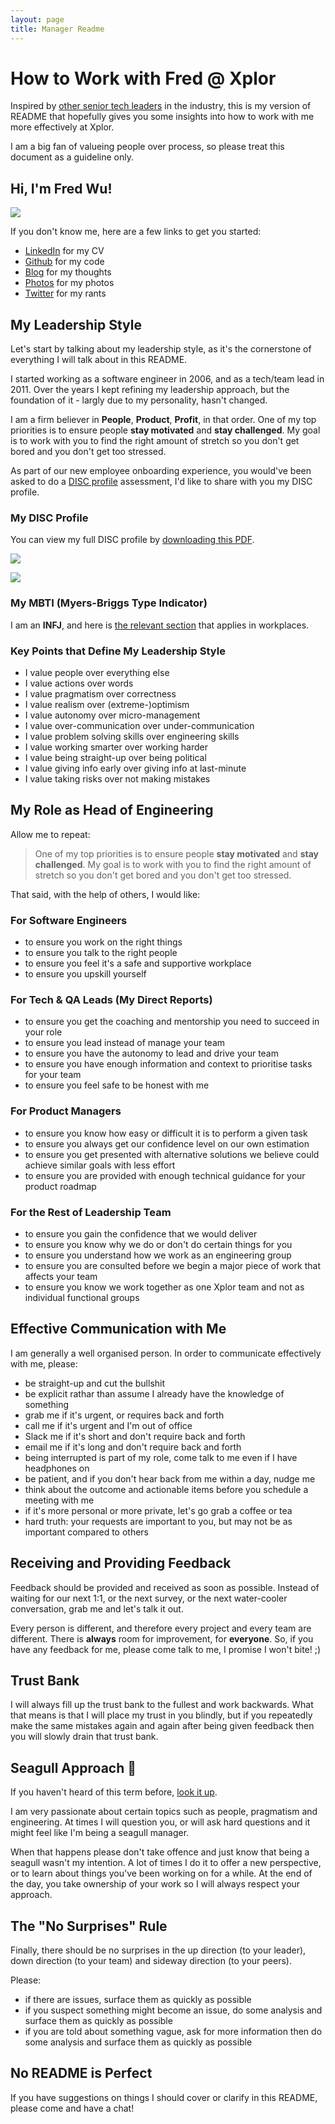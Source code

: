 ```yaml
---
layout: page
title: Manager Readme
---
```


# How to Work with Fred @ Xplor

Inspired by [other senior tech leaders](https://hackernoon.com/12-manager-readmes-from-silicon-valleys-top-tech-companies-26588a660afe) in the industry, this is my version of README that hopefully gives you some insights into how to work with me more effectively at Xplor.

I am a big fan of valueing people over process, so please treat this document as a guideline only.

## Hi, I'm Fred Wu!

![](assets/profile.jpg)

If you don't know me, here are a few links to get you started:

- [LinkedIn](https://www.linkedin.com/in/wufred/) for my CV
- [Github](https://github.com/fredwu/) for my code
- [Blog](https://fredwu.me/) for my thoughts
- [Photos](https://fredwu.me/photos/) for my photos
- [Twitter](https://twitter.com/fredwu/) for my rants

## My Leadership Style

Let's start by talking about my leadership style, as it's the cornerstone of everything I will talk about in this README.

I started working as a software engineer in 2006, and as a tech/team lead in 2011. Over the years I kept refining my leadership approach, but the foundation of it - largly due to my personality, hasn't changed.

I am a firm believer in __People__, __Product__, __Profit__, in that order. One of my top priorities is to ensure people __stay motivated__ and __stay challenged__. My goal is to work with you to find the right amount of stretch so you don't get bored and you don't get too stressed.

As part of our new employee onboarding experience, you would've been asked to do a [DISC profile](https://www.tonyrobbins.com/disc/) assessment, I'd like to share with you my DISC profile.

### My DISC Profile

You can view my full DISC profile by [downloading this PDF](assets/disc-profile.pdf).

![](assets/disc-summary.png)

![](assets/disc-values.png)

### My MBTI (Myers-Briggs Type Indicator)

I am an __INFJ__, and here is [the relevant section](https://www.16personalities.com/infjs-at-work) that applies in workplaces.

### Key Points that Define My Leadership Style

- I value people over everything else
- I value actions over words
- I value pragmatism over correctness
- I value realism over (extreme-)optimism
- I value autonomy over micro-management
- I value over-communication over under-communication
- I value problem solving skills over engineering skills
- I value working smarter over working harder
- I value being straight-up over being political
- I value giving info early over giving info at last-minute
- I value taking risks over not making mistakes

## My Role as Head of Engineering

Allow me to repeat:

> One of my top priorities is to ensure people __stay motivated__ and __stay challenged__. My goal is to work with you to find the right amount of stretch so you don't get bored and you don't get too stressed.

That said, with the help of others, I would like:

### For Software Engineers

- to ensure you work on the right things
- to ensure you talk to the right people
- to ensure you feel it's a safe and supportive workplace
- to ensure you upskill yourself

### For Tech & QA Leads (My Direct Reports)

- to ensure you get the coaching and mentorship you need to succeed in your role
- to ensure you lead instead of manage your team
- to ensure you have the autonomy to lead and drive your team
- to ensure you have enough information and context to prioritise tasks for your team
- to ensure you feel safe to be honest with me

### For Product Managers

- to ensure you know how easy or difficult it is to perform a given task
- to ensure you always get our confidence level on our own estimation
- to ensure you get presented with alternative solutions we believe could achieve similar goals with less effort
- to ensure you are provided with enough technical guidance for your product roadmap

### For the Rest of Leadership Team

- to ensure you gain the confidence that we would deliver
- to ensure you know why we do or don't do certain things for you
- to ensure you understand how we work as an engineering group
- to ensure you are consulted before we begin a major piece of work that affects your team
- to ensure you know we work together as one Xplor team and not as individual functional groups

## Effective Communication with Me

I am generally a well organised person. In order to communicate effectively with me, please:

- be straight-up and cut the bullshit
- be explicit rathar than assume I already have the knowledge of something
- grab me if it's urgent, or requires back and forth
- call me if it's urgent and I'm out of office
- Slack me if it's short and don't require back and forth
- email me if it's long and don't require back and forth
- being interrupted is part of my role, come talk to me even if I have headphones on
- be patient, and if you don't hear back from me within a day, nudge me
- think about the outcome and actionable items before you schedule a meeting with me
- if it's more personal or more private, let's go grab a coffee or tea
- hard truth: your requests are important to you, but may not be as important compared to others

## Receiving and Providing Feedback

Feedback should be provided and received as soon as possible. Instead of waiting for our next 1:1, or the next survey, or the next water-cooler conversation, grab me and let's talk it out.

Every person is different, and therefore every project and every team are different. There is __always__ room for improvement, for __everyone__. So, if you have any feedback for me, please come talk to me, I promise I won't bite! ;)

## Trust Bank

I will always fill up the trust bank to the fullest and work backwards. What that means is that I will place my trust in you blindly, but if you repeatedly make the same mistakes again and again after being given feedback then you will slowly drain that trust bank.

## Seagull Approach 💩

If you haven't heard of this term before, [look it up](https://www.google.com/search?q=seagull+approach).

I am very passionate about certain topics such as people, pragmatism and engineering. At times I will question you, or will ask hard questions and it might feel like I'm being a seagull manager.

When that happens please don't take offence and just know that being a seagull wasn't my intention. A lot of times I do it to offer a new perspective, or to learn about things you've been working on for a while. At the end of the day, you take ownership of your work so I will always respect your approach.

## The "No Surprises" Rule

Finally, there should be no surprises in the up direction (to your leader), down direction (to your team) and sideway direction (to your peers).

Please:

- if there are issues, surface them as quickly as possible
- if you suspect something might become an issue, do some analysis and surface them as quickly as possible
- if you are told about something vague, ask for more information then do some analysis and surface them as quickly as possible

## No README is Perfect

If you have suggestions on things I should cover or clarify in this README, please come and have a chat!
